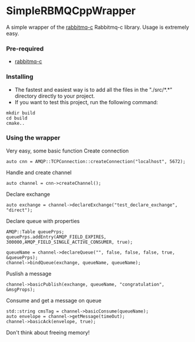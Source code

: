# SimpleRBMQCppWrapper

A simple wrapper of the  [rabbitmq-c](https://github.com/alanxz/rabbitmq-c) Rabbitmq-c library. Usage is extremely easy.

### Pre-required 
- [rabbitmq-c](https://github.com/alanxz/rabbitmq-c) 

### Installing
- The fastest and easiest way is to add all the files in the "./src/\*.\*" directory directly to your project.
- If you want to test this project, run the following command:

```
mkdir build
cd build
cmake..
```
### Using the wrapper
Very easy, some basic function
Create connection
```
auto cnn = AMQP::TCPConnection::createConnection("localhost", 5672);
```
Handle and create channel
```
auto channel = cnn->createChannel();
```
Declare exchange
```
auto exchange = channel->declareExchange("test_declare_exchange", "direct");
```
Declare queue with properties

```
AMQP::Table queuePrps;
queuePrps.addEntry(AMQP_FIELD_EXPIRES, 300000,AMQP_FIELD_SINGLE_ACTIVE_CONSUMER, true);

queueName = channel->declareQueue("", false, false, false, true, &queuePrps);
channel->bindQueue(exchange, queueName, queueName);
```
Puslish a message  
```
channel->basicPublish(exchange, queueName, "congratulation", &msgProps);
```

Consume and get a message on queue
```
std::string cmsTag = channel->basicConsume(queueName);
auto envelope = channel->getMessage(timeOut);
channel->basicAck(envelope, true);
```
Don't think about freeing memory!

